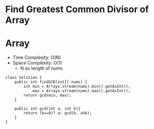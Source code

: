 # Find Greatest Common Divisor of Array
# Array
* Time Complexity: O(N)
* Space Complexity: O(1)
	* N as length of nums
```
class Solution {
    public int findGCD(int[] nums) {
        int min = Arrays.stream(nums).min().getAsInt(),
            max = Arrays.stream(nums).max().getAsInt();
        return gcd(min, max);
    }

    public int gcd(int a, int b){
        return (b==0)? a: gcd(b, a%b);
    }
}   
```